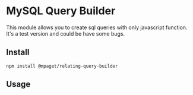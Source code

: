 # MySQL Query Builder

This module allows you to create sql queries with only javascript function.
It's a test version and could be have some bugs.

## Install
`npm install @mpaget/relating-query-builder`

## Usage


```javascript


```